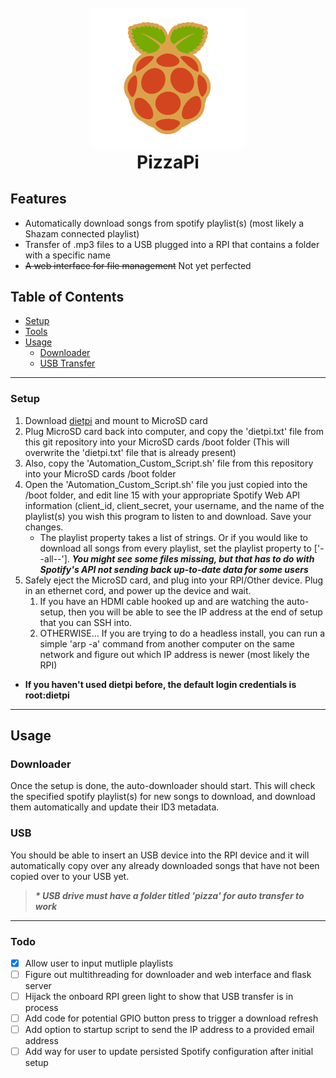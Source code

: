 <h1 align="center">
  <br>
  <img src="https://github.com/evanvin/PizzaPi/blob/master/PizzaPi.png" alt="PizzaPi" width="250">
  <br>
  PizzaPi
</h1>


## Features

* Automatically download songs from spotify playlist(s) (most likely a Shazam connected playlist)
* Transfer of .mp3 files to a USB plugged into a RPI that contains a folder with a specific name
* ~~A web interface for file management~~ Not yet perfected

## Table of Contents

- [Setup](#setup)
- [Tools](#tools)
- [Usage](#usage)
  - [Downloader](#downloader)
  - [USB Transfer](#usb)

---

### Setup

1. Download [dietpi](https://dietpi.com) and mount to MicroSD card
2. Plug MicroSD card back into computer, and copy the 'dietpi.txt' file from this git repository into your MicroSD cards /boot folder (This will overwrite the 'dietpi.txt' file that is already present)
3. Also, copy the 'Automation_Custom_Script.sh' file from this repository into your MicroSD cards /boot folder
4. Open the 'Automation_Custom_Script.sh' file you just copied into the /boot folder, and edit line 15 with your appropriate Spotify Web API information (client_id, client_secret, your username, and the name of the playlist(s) you wish this program to listen to and download. Save your changes.
   * The playlist property takes a list of strings. Or if you would like to download all songs from every playlist, set the playlist property to ['--all--']. ***You might see some files missing, but that has to do with Spotify's API not sending back up-to-date data for some users***
5. Safely eject the MicroSD card, and plug into your RPI/Other device. Plug in an ethernet cord, and power up the device and wait.
   1. If you have an HDMI cable hooked up and are watching the auto-setup, then you will be able to see the IP address at the end of setup that you can SSH into.
   2. OTHERWISE... If you are trying to do a headless install, you can run a simple 'arp -a' command from another computer on the same network and figure out which IP address is newer (most likely the RPI)

* **If you haven't used dietpi before, the default login credentials is root:dietpi**

---

## Usage

### Downloader
Once the setup is done, the auto-downloader should start. This will check the specified spotify playlist(s) for new songs to download, and download them automatically and update their ID3 metadata.

### USB
You should be able to insert an USB device into the RPI device and it will automatically copy over any already downloaded songs that have not been copied over to your USB yet. 
> ***\* USB drive must have a folder titled 'pizza' for auto transfer to work***

---

### Todo

* [X] Allow user to input mutliple playlists
* [ ] Figure out multithreading for downloader and web interface and flask server
* [ ] Hijack the onboard RPI green light to show that USB transfer is in process
* [ ] Add code for potential GPIO button press to trigger a download refresh
* [ ] Add option to startup script to send the IP address to a provided email address
* [ ] Add way for user to update persisted Spotify configuration after initial setup
